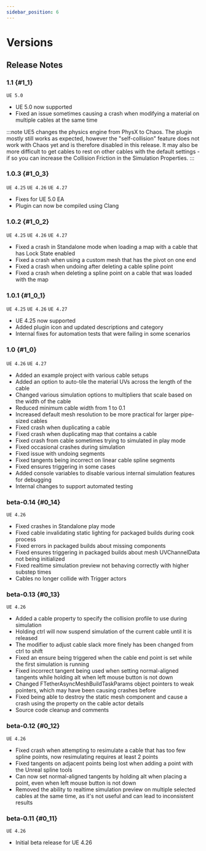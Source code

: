 ```yaml
---
sidebar_position: 6
---
```


# Versions

## Release Notes

### 1.1 {#1_1}
`UE 5.0`

- UE 5.0 now supported
- Fixed an issue sometimes causing a crash when modifying a material on multiple cables at the same time

:::note
UE5 changes the physics engine from PhysX to Chaos. The plugin mostly still works as expected, however the "self-collision" feature does not work with Chaos yet and is therefore disabled in this release.
It may also be more difficult to get cables to rest on other cables with the default settings - if so you can increase the Collision Friction in the Simulation Properties.
:::

### 1.0.3 {#1_0_3}
`UE 4.25` `UE 4.26` `UE 4.27`

- Fixes for UE 5.0 EA
- Plugin can now be compiled using Clang

### 1.0.2 {#1_0_2}
`UE 4.25` `UE 4.26` `UE 4.27`

- Fixed a crash in Standalone mode when loading a map with a cable that has Lock State enabled
- Fixed a crash when using a custom mesh that has the pivot on one end
- Fixed a crash when undoing after deleting a cable spline point
- Fixed a crash when deleting a spline point on a cable that was loaded with the map

### 1.0.1 {#1_0_1}
`UE 4.25` `UE 4.26` `UE 4.27`

- UE 4.25 now supported
- Added plugin icon and updated descriptions and category
- Internal fixes for automation tests that were failing in some scenarios

### 1.0 {#1_0}
`UE 4.26` `UE 4.27`

- Added an example project with various cable setups
- Added an option to auto-tile the material UVs across the length of the cable
- Changed various simulation options to multipliers that scale based on the width of the cable
- Reduced minimum cable width from 1 to 0.1
- Increased default mesh resolution to be more practical for larger pipe-sized cables
- Fixed crash when duplicating a cable
- Fixed crash when duplicating map that contains a cable
- Fixed crash from cable sometimes trying to simulated in play mode
- Fixed occasional crashes during simulation
- Fixed issue with undoing segments
- Fixed tangents being incorrect on linear cable spline segments
- Fixed ensures triggering in some cases
- Added console variables to disable various internal simulation features for debugging
- Internal changes to support automated testing

### beta-0.14 {#0_14}
`UE 4.26`

- Fixed crashes in Standalone play mode
- Fixed cable invalidating static lighting for packaged builds during cook process
- Fixed errors in packaged builds about missing components
- Fixed ensures triggering in packaged builds about mesh UVChannelData not being initialized
- Fixed realtime simulation preview not behaving correctly with higher substep times
- Cables no longer collide with Trigger actors

### beta-0.13 {#0_13}
`UE 4.26`

- Added a cable property to specify the collision profile to use during simulation
- Holding ctrl will now suspend simulation of the current cable until it is released
- The modifier to adjust cable slack more finely has been changed from ctrl to shift
- Fixed an ensure being triggered when the cable end point is set while the first simulation is running
- Fixed incorrect tangent being used when setting normal-aligned tangents while holding alt when left mouse button is not down
- Changed FTetherAsyncMeshBuildTaskParams object pointers to weak pointers, which may have been causing crashes before
- Fixed being able to destroy the static mesh component and cause a crash using the property on the cable actor details
- Source code cleanup and comments

### beta-0.12 {#0_12}
`UE 4.26`

- Fixed crash when attempting to resimulate a cable that has too few spline points, now resimulating requires at least 2 points
- Fixed tangents on adjacent points being lost when adding a point with the Unreal spline tools
- Can now set normal-aligned tangents by holding alt when placing a point, even when left mouse button is not down
- Removed the ability to realtime simulation preview on multiple selected cables at the same time, as it's not useful and can lead to inconsistent results

### beta-0.11 {#0_11}
`UE 4.26`

- Initial beta release for UE 4.26